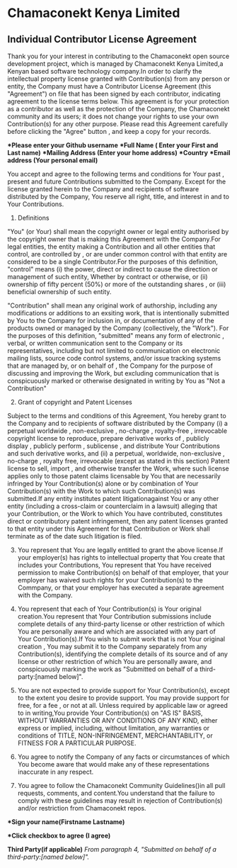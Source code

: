 # Chamaconekt Kenya Limited

## Individual Contributor License Agreement

Thank you for your interest in contributing to the Chamaconekt open source development project, which is managed by 
Chamaconekt Kenya Limited,a Kenyan based software technology company.In order to clarify the intellectual property
license granted with Contribution(s) from any person or entity, the Company must have a Contributor License Agreement
(this "Agreement") on file that has been signed by each contributor, indicating agreement to the license terms below.
This agreement is for your protection as a contributor as well as the protection of the Company, the Chamaconekt community 
and its users; it does not change your rights to use your own Contribution(s) for any other purpose. Please read this
Agreement carefully before clicking the "Agree" button , and keep a copy for your records.

__*Please enter your Github username__
__*Full Name ( Enter your First and Last name)__
__*Mailing Address (Enter your home address)__
__*Country__
__*Email address (Your personal email)__

You accept and agree to the following terms and conditions for Your past , present and future Contributions submitted to
the Company. Except for the license granted herein to the Company and recipients of software distributed by the Company, 
You reserve all right, title, and interest in and to Your Contributions.

1. Definitions

"You" (or Your) shall mean the copyright owner or legal entity authorised by the copyright owner that is  making this Agreement
with the Company.For legal entities, the entity making a Contribution and all other entities that control, are controlled by , 
or are under common control with that entity are considered to be a single Contributor.For the purposes of this definition,
"control" means (i) the power, direct or indirect to cause the direction or management of such entity, Whether by contract or 
otherwise, or (ii) ownership of fifty percent (50%) or more of the outstanding shares , or (iii) beneficial ownership of such entity.

"Contribution" shall mean any original work of authorship, including any modifications or additions to an exsiting work, that is 
intentionally submitted by You to the Company for inclusion in, or documentation of any of the products owned or managed by the Company
(collectively, the "Work"). For the purposes of this definition, "submitted" means any form of electronic , verbal, or written 
communication sent to the Company or its representatives, including but not limited to communication on electronic mailing lists,
source code control systems, and/or issue tracking systems that are managed by, or on behalf of , the Company for the purpose of 
discussing and improving the Work, but excluding communication that is conspicuously marked or otherwise designated in writing by 
You as "Not a Contribution"

2. Grant of copyright and Patent Licenses 

Subject to the terms and conditions of this Agreement, You hereby grant to the Company and to recipients of software distributed by
the Company (i) a perpetual worldwide , non-exclusive , no-charge , royalty-free , irrevocable copyright license to reproduce,
prepare derivative works of , publicly display , publicly perform , sublicense , and distribute Your Contributions and such derivative
works, and (ii) a perpetual, worldwide, non-exclusive , no-charge , royalty free, irrevocable (except as stated in this section) Patent
license to sell, import , and otherwise transfer the Work, where such license applies only to those patent claims licensable by You
that are necessarily infringed by Your Contribution(s) alone or by combination of Your Contribution(s) with the Work to which such
Contribution(s) was submitted.If any entity institutes patent litigationagainst You or any other entity (including a cross-claim or 
counterclaim in a lawsuit) alleging that your Contribution, or the Work to which You have contributed, constitutes direct or contributory
patent infringement, then any patent licenses granted to that entity under this Agreement for that Contribution or Work shall terminate
as of the date such litigation is filed.

3. You represent that You are legally entitled to grant the above license.If your employer(s) has rights to intellectual property that 
You create that includes your Contributions, You represent that You have received permission to make Contribution(s) on behalf of that 
employer, that your employer has waived such rights for your Contribution(s) to the Commpany, or that your employer has executed a 
separate agreement with the Company.

4. You represent that each of Your Contribution(s) is Your original creation.You represent that Your Contribution submissions include 
complete details of any third-party license or other restriction of which You are personally aware and which are associated with any 
part of Your Contribution(s).If You wish to submit work that is not Your original creation , You may submit it to the Company separately
from any Contribution(s), identifying the complete details of its source and of any license or other restriction of which You are 
personally aware, and conspicuously marking the work as "Submitted on behalf of a third-party:[named below]".

5. You are not expected to provide support for Your Contribution(s), except to the extent you desire to provide support. You may provide
support for free, for a fee , or not at all. Unless required by applicable law or agreed to in writing,You provide Your Contribution(s) 
on "AS IS" BASIS, WITHOUT WARRANTIES OR ANY CONDITIONS OF ANY KIND, either express or implied, including, without limitation, any 
warranties or conditions of TITLE, NON-INFRINGEMENT, MERCHANTABILITY, or FITNESS FOR A PARTICULAR PURPOSE.

6. You agree to notify the Company of any facts or circumstances of which You become aware that would make any of these representations 
inaccurate in any respect.

7. You agree to follow the Chamaconekt Community Guidelines()in all pull requests, comments, and content.You understand that the failure 
to comply with these guidelines may result in rejection of Contribution(s) and/or  restriction from Chamaconekt repos.

__*Sign your name(Firstname Lastname)__ 

__*Click checkbox to agree (I agree)__

__Third Party(if applicable)__
_From paragraph 4, "Submitted on behalf of a third-party:[named below]"._ 